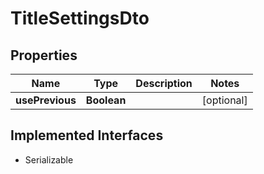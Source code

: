 

# TitleSettingsDto


## Properties

Name | Type | Description | Notes
------------ | ------------- | ------------- | -------------
**usePrevious** | **Boolean** |  |  [optional]


## Implemented Interfaces

* Serializable


